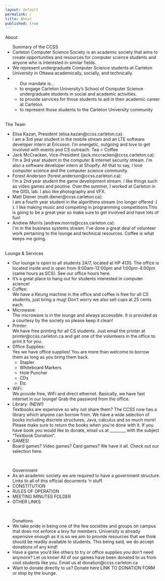 ```yaml
---
layout: default
permalink: /
title: About
published: true
---
```

About
<ul>Summary of the CCSS
	<li>Carleton Computer Science Society is an academic society that aims to create opportunities and resources for computer science students and anyone who is interested in similar fields.</li>
	<li>We represent undergraduate Computer Science students at Carleton University in Ottawa academically, socially, and technically.</li>
	<li>
		<ul>Our mandate is…
			<li>to engage Carleton University’s School of Computer Science undergraduate students in social and academic activities.</li>
			<li>to provide services for those students to aid in their academic career at Carleton.</li>
			<li>to represent those students to the Carleton University community</li>
		</ul>
	</li>
</ul>
<br>
The Team
<ul>
	<li>Elisa Kazan, President (elisa.kazan@ccss.carleton.ca):<br>
    I am a 3rd year student in the mobile stream and an LTE software developer intern at Ericsson. I’m energetic, outgoing and love to get involved with events and CS outreach. Tea > Coffee 
	</li>
	<li>Jack McCracken, Vice-President (jack.mccracken@ccss.carleton.ca):<br>
    I’m a 3rd year student in the computer & internet security stream. I’m also a software developer intern at Shopify. All that to say, I love computer science and the computer science community.
    </li>
	<li>Forest Anderson (forest.anderson@ccss.carleton.ca):<br>
	I’m a 2nd year student the game development stream. I like things such as video games and poutine. Over the summer, I worked at Carleton in the GIGL lab. I also like photography and VFX.</li>
	<li>Matt Diener (matt.diener@ccss.carleton.ca):<br>
	I am a fourth year student in the algorithms stream (no longer offered :( ). I like making music and competing in programming competitions.This is going to be a great year so make sure to get involved and have lots of fun!
    </li>
	<li>Andrew Morris (andrew.morris@ccss.carleton.ca):<br>
	I'm in the business systems stream. I’ve done a great deal of volunteer work pertaining to the lounge and technical resources. Coffee is what keeps me going.
    </li>
</ul>
<br>
Lounge & Services
<ul>
	<li>Our lounge is open to all students 24/7, located at HP 4135. The office is located inside and is open from 9:00am-12:00pm and 1:00pm-4:00pm (same hours as SCS). See our office hours here.</li>
    <li>It’s a great place to hang out for students interested in computer science!</li>
	<li>Coffee:<br>
	We have a Keurig machine in the office and coffee is free for all CS students, just bring a mug! Don’t worry we also sell cups at 25 cents each.</li>
	<li>Microwave:<br>
	The microwave is in the lounge and always accessible. It is provided as a courtesy by the society so please keep it clean!</li>
	<li>Printer:<br>
	We have free printing for all CS students. Just email the printer at printer@ccss.carleton.ca and get one of the volunteers in the office to print it for you.</li>
	<li>Office Supplies:<br>
	Yes we have office supplies! You are more than welcome to borrow them as long as you bring them back.<br> 
    <ul>
    	<li>Stapler</li>
		<li>Whiteboard Markers</li>
		<li>Hole Puncher</li>
		<li>CDs</li>
		<li>Etc</li>
	</ul>
	<li>WiFi:<br>
    We provide free, WiFi and direct ethernet. Basically, we have fast internet in our lounge! Grab the password from the office.</li>
	<li>Library: (NEW!)<br>
	Textbooks are expensive so why not share them? The CCSS now has a library which anyone can borrow from. We have a wide selection of books including discrete structures, Java, calculus and so much more!<br>
	Please make sure to return the books when you’re done with it. If you have book you would like to donate, email us at ________ with the subject “Textbook Donation”.</li>
	<li>GAMES!<br>
    Board games? Video games? Card games? We have it all. Check out our selection here.</li>
</ul>
<br>
<ul>Government
	<li>As an academic society we are required to have a government structure. Links to all of this official documents ‘n stuff.</li>
	<li>CONSTITUTION</li>
	<li>RULES OF OPERATION</li>
	<li>MEETING MINUTES FOLDER</li>
	<li>OTHER LINKS</li>
</ul>
<br>
<ul>Donations<br>
	<li>We take pride in being one of the few societies and groups on campus that does not enforce a levy for members. University is already expensive enough as it is so we aim to provide resources that we think should be readily available to students. This being said, we do accept donations of any kind!</li>
	<li>Have a game you’d like others to try or office supplies you don’t need anymore? Let us know! All of our games have been donated to us from cool students like you. Email us at donation@ccss.carleton.ca</li>
    <li>Want to donate directly to us? Donate here LINK TO DONATION FORM or stop by the lounge.</li>
</ul>

